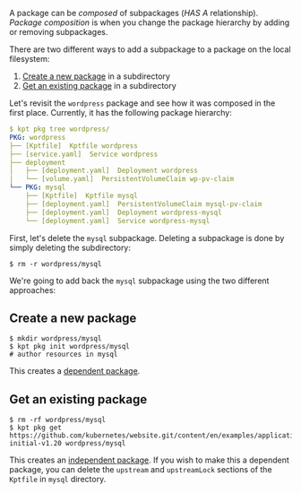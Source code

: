 A package can be _composed_ of subpackages (_HAS A_ relationship). _Package
composition_ is when you change the package hierarchy by adding or removing
subpackages.

There are two different ways to add a subpackage to a package on the local
filesystem:

1. [Create a new package] in a subdirectory
2. [Get an existing package] in a subdirectory

Let's revisit the `wordpress` package and see how it was composed in the first
place. Currently, it has the following package hierarchy:

```yaml
$ kpt pkg tree wordpress/
PKG: wordpress
├── [Kptfile]  Kptfile wordpress
├── [service.yaml]  Service wordpress
├── deployment
│   ├── [deployment.yaml]  Deployment wordpress
│   └── [volume.yaml]  PersistentVolumeClaim wp-pv-claim
└── PKG: mysql
    ├── [Kptfile]  Kptfile mysql
    ├── [deployment.yaml]  PersistentVolumeClaim mysql-pv-claim
    ├── [deployment.yaml]  Deployment wordpress-mysql
    └── [deployment.yaml]  Service wordpress-mysql
```

First, let's delete the `mysql` subpackage. Deleting a subpackage is done by
simply deleting the subdirectory:

```shell
$ rm -r wordpress/mysql
```

We're going to add back the `mysql` subpackage using the two different
approaches:

## Create a new package

```shell
$ mkdir wordpress/mysql
$ kpt pkg init wordpress/mysql
# author resources in mysql
```

This creates a [dependent package].

## Get an existing package

```shell
$ rm -rf wordpress/mysql
$ kpt pkg get https://github.com/kubernetes/website.git/content/en/examples/application/mysql@snapshot-initial-v1.20 wordpress/mysql
```

This creates an [independent package]. If you wish to make this a dependent
package, you can delete the `upstream` and `upstreamLock` sections of the
`Kptfile` in `mysql` directory.

[create a new package]: /book/03-packages/05-creating-a-package
[get an existing package]: /book/03-packages/01-getting-a-package
[dependent package]: /book/03-packages/01-getting-a-package
[independent package]: /book/03-packages/01-getting-a-package
